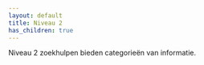 ```yaml
---
layout: default
title: Niveau 2
has_children: true
---
```


Niveau 2 zoekhulpen bieden categorieën van informatie.
